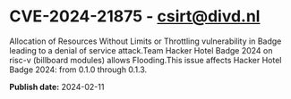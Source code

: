 # CVE-2024-21875 - csirt@divd.nl

Allocation of Resources Without Limits or Throttling vulnerability in Badge leading to a denial of service attack.Team Hacker Hotel Badge 2024 on risc-v (billboard modules) allows Flooding.This issue affects Hacker Hotel Badge 2024: from 0.1.0 through 0.1.3.

**Publish date:** 2024-02-11
